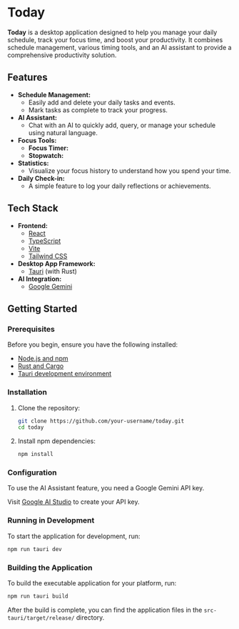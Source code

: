 # Today

**Today** is a desktop application designed to help you manage your daily schedule, track your focus time, and boost your productivity. It combines schedule management, various timing tools, and an AI assistant to provide a comprehensive productivity solution.

## Features

- **Schedule Management:**
  - Easily add and delete your daily tasks and events.
  - Mark tasks as complete to track your progress.
- **AI Assistant:**
  - Chat with an AI to quickly add, query, or manage your schedule using natural language.
- **Focus Tools:**
  - **Focus Timer:**
  - **Stopwatch:**
- **Statistics:**
  - Visualize your focus history to understand how you spend your time.
- **Daily Check-in:**
  - A simple feature to log your daily reflections or achievements.


## Tech Stack

- **Frontend:**
  - [React](https://reactjs.org/)
  - [TypeScript](https://www.typescriptlang.org/)
  - [Vite](https://vitejs.dev/)
  - [Tailwind CSS](https://tailwindcss.com/)
- **Desktop App Framework:**
  - [Tauri](https://tauri.app/) (with Rust)
- **AI Integration:**
  - [Google Gemini](https://ai.google.dev/)

## Getting Started

### Prerequisites

Before you begin, ensure you have the following installed:
- [Node.js and npm](https://nodejs.org/)
- [Rust and Cargo](https://rust-lang.org/)
- [Tauri development environment](https://tauri.app/)

### Installation

1. Clone the repository:
   ```bash
   git clone https://github.com/your-username/today.git
   cd today
   ```

2. Install npm dependencies:
   ```bash
   npm install
   ```

### Configuration

To use the AI Assistant feature, you need a Google Gemini API key.

Visit [Google AI Studio](https://aistudio.google.com/app/api-keys) to create your API key.

### Running in Development

To start the application for development, run:
```bash
npm run tauri dev
```

### Building the Application

To build the executable application for your platform, run:
```bash
npm run tauri build
```
After the build is complete, you can find the application files in the `src-tauri/target/release/` directory.
